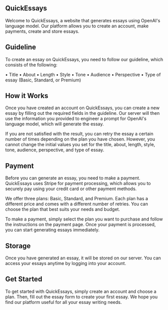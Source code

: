 ## QuickEssays
Welcome to QuickEssays, a website that generates essays using OpenAI's language model. Our platform allows you to create an account, make payments, create and store essays.

## Guideline
To create an essay on QuickEssays, you need to follow our guideline, which consists of the following:

• Title
• About
• Length
• Style
• Tone
• Audience
• Perspective
• Type of essay (Basic, Standard, or Premium)

## How it Works
Once you have created an account on QuickEssays, you can create a new essay by filling out the required fields in the guideline. Our server will then use the information you provided to engineer a prompt for OpenAI's language model, which will generate the essay.

If you are not satisfied with the result, you can retry the essay a certain number of times depending on the plan you have chosen. However, you cannot change the initial values you set for the title, about, length, style, tone, audience, perspective, and type of essay.

## Payment
Before you can generate an essay, you need to make a payment. QuickEssays uses Stripe for payment processing, which allows you to securely pay using your credit card or other payment methods.

We offer three plans: Basic, Standard, and Premium. Each plan has a different price and comes with a different number of retries. You can choose the plan that best suits your needs and budget.

To make a payment, simply select the plan you want to purchase and follow the instructions on the payment page. Once your payment is processed, you can start generating essays immediately.

## Storage
Once you have generated an essay, it will be stored on our server. You can access your essays anytime by logging into your account.

## Get Started
To get started with QuickEssays, simply create an account and choose a plan. Then, fill out the essay form to create your first essay. We hope you find our platform useful for all your essay writing needs.